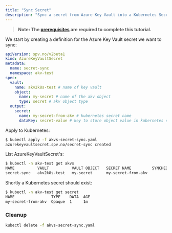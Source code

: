 ```yaml
---
title: "Sync Secret"
description: "Sync a secret from Azure Key Vault into a Kubernetes Secret"
---
```


> **Note: The [prerequisites](../prerequisites) are required to complete this tutorial.**

We start by creating a definition for the Azure Key Vault secret
we want to sync:

```yaml:title=akvs-secret-sync.yaml
apiVersion: spv.no/v2beta1
kind: AzureKeyVaultSecret
metadata:
  name: secret-sync 
  namespace: akv-test
spec:
  vault:
    name: akv2k8s-test # name of key vault
    object:
      name: my-secret # name of the akv object
      type: secret # akv object type
  output: 
    secret: 
      name: my-secret-from-akv # kubernetes secret name
      dataKey: secret-value # key to store object value in kubernetes secret
```

Apply to Kubernetes:

```bash
$ kubectl apply -f akvs-secret-sync.yaml
azurekeyvaultsecret.spv.no/secret-sync created
```

List AzureKeyVaultSecret's:

```bash
$ kubectl -n akv-test get akvs
NAME          VAULT          VAULT OBJECT   SECRET NAME         SYNCHED
secret-sync   akv2k8s-test   my-secret      my-secret-from-akv  
```

Shortly a Kubernetes secret should exist:

```bash
$ kubectl -n akv-test get secret
NAME                TYPE    DATA  AGE
my-secret-from-akv  Opaque  1     1m 
```

### Cleanup

```bash
kubectl delete -f akvs-secret-sync.yaml
```